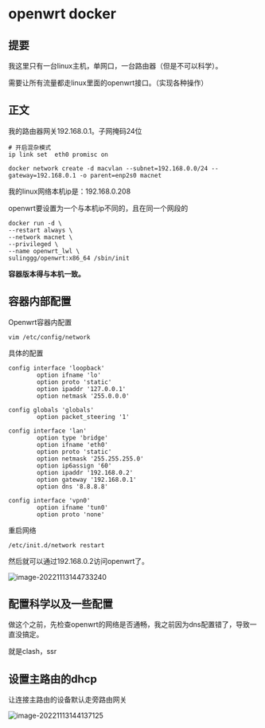 # openwrt docker

## 提要

我这里只有一台linux主机，单网口，一台路由器（但是不可以科学）。

需要让所有流量都走linux里面的openwrt接口。（实现各种操作）



## 正文

我的路由器网关192.168.0.1。子网掩码24位





```
# 开启混杂模式
ip link set  eth0 promisc on

docker network create -d macvlan --subnet=192.168.0.0/24 --gateway=192.168.0.1 -o parent=enp2s0 macnet
```

我的linux网络本机ip是：192.168.0.208



openwrt要设置为一个与本机ip不同的，且在同一个网段的

```
docker run -d \
--restart always \
--network macnet \
--privileged \
--name openwrt_lwl \
sulinggg/openwrt:x86_64 /sbin/init
```

**容器版本得与本机一致。**

## 容器内部配置



Openwrt容器内配置

```
vim /etc/config/network 
```

具体的配置

```
config interface 'loopback'
        option ifname 'lo'
        option proto 'static'
        option ipaddr '127.0.0.1'
        option netmask '255.0.0.0'

config globals 'globals'
        option packet_steering '1'

config interface 'lan'
        option type 'bridge'
        option ifname 'eth0'
        option proto 'static'
        option netmask '255.255.255.0'
        option ip6assign '60'
        option ipaddr '192.168.0.2'
        option gateway '192.168.0.1'
        option dns '8.8.8.8'

config interface 'vpn0'
        option ifname 'tun0'
        option proto 'none'
```





重启网络

```
/etc/init.d/network restart
```





然后就可以通过192.168.0.2访问openwrt了。

![image-20221113144733240](https://raw.githubusercontent.com/2892211452/MDimg/master/image/abc4bfe03679e22fabb51b8e9fb21bf4/671f73847725db76f8879917396ca233.png)





## 配置科学以及一些配置

做这个之前，先检查openwrt的网络是否通畅，我之前因为dns配置错了，导致一直没搞定。



就是clash，ssr









## 设置主路由的dhcp

让连接主路由的设备默认走旁路由网关

![image-20221113144137125](https://raw.githubusercontent.com/2892211452/MDimg/master/image/abc4bfe03679e22fabb51b8e9fb21bf4/3be7179794465b77fe601e1f478ca93a.png)